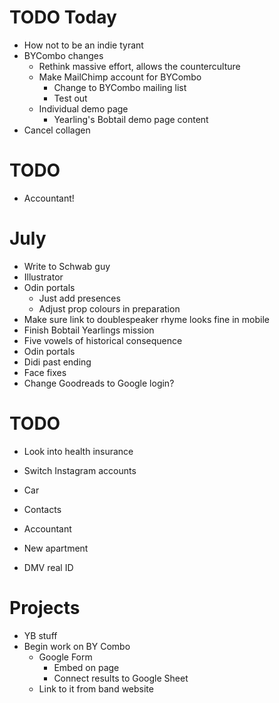 # TODO Today
* How not to be an indie tyrant
* BYCombo changes
    * Rethink massive effort, allows the counterculture
    * Make MailChimp account for BYCombo
        * Change to BYCombo mailing list
        * Test out
    * Individual demo page
        * Yearling's Bobtail demo page content
* Cancel collagen

# TODO
* Accountant!

# July
* Write to Schwab guy
* Illustrator
* Odin portals
    * Just add presences
    * Adjust prop colours in preparation
* Make sure link to doublespeaker rhyme looks fine in mobile
* Finish Bobtail Yearlings mission
* Five vowels of historical consequence
* Odin portals
* Didi past ending
* Face fixes
* Change Goodreads to Google login?

# TODO
* Look into health insurance
* Switch Instagram accounts

* Car
* Contacts
* Accountant
* New apartment
* DMV real ID

# Projects
* YB stuff
* Begin work on BY Combo
    * Google Form
        * Embed on page
        * Connect results to Google Sheet
    * Link to it from band website